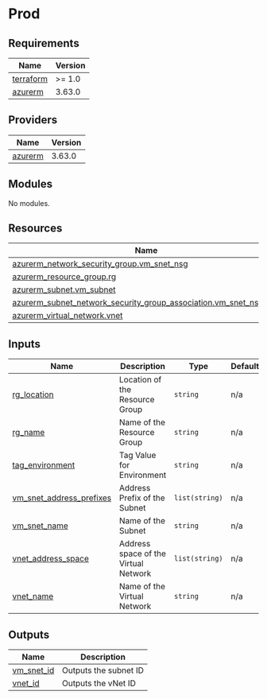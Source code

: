 # Prod

<!-- BEGINNING OF PRE-COMMIT-TERRAFORM DOCS HOOK -->
## Requirements

| Name | Version |
|------|---------|
| <a name="requirement_terraform"></a> [terraform](#requirement\_terraform) | >= 1.0 |
| <a name="requirement_azurerm"></a> [azurerm](#requirement\_azurerm) | 3.63.0 |

## Providers

| Name | Version |
|------|---------|
| <a name="provider_azurerm"></a> [azurerm](#provider\_azurerm) | 3.63.0 |

## Modules

No modules.

## Resources

| Name | Type |
|------|------|
| [azurerm_network_security_group.vm_snet_nsg](https://registry.terraform.io/providers/hashicorp/azurerm/3.63.0/docs/resources/network_security_group) | resource |
| [azurerm_resource_group.rg](https://registry.terraform.io/providers/hashicorp/azurerm/3.63.0/docs/resources/resource_group) | resource |
| [azurerm_subnet.vm_subnet](https://registry.terraform.io/providers/hashicorp/azurerm/3.63.0/docs/resources/subnet) | resource |
| [azurerm_subnet_network_security_group_association.vm_snet_nsg_asc](https://registry.terraform.io/providers/hashicorp/azurerm/3.63.0/docs/resources/subnet_network_security_group_association) | resource |
| [azurerm_virtual_network.vnet](https://registry.terraform.io/providers/hashicorp/azurerm/3.63.0/docs/resources/virtual_network) | resource |

## Inputs

| Name | Description | Type | Default | Required |
|------|-------------|------|---------|:--------:|
| <a name="input_rg_location"></a> [rg\_location](#input\_rg\_location) | Location of the Resource Group | `string` | n/a | yes |
| <a name="input_rg_name"></a> [rg\_name](#input\_rg\_name) | Name of the Resource Group | `string` | n/a | yes |
| <a name="input_tag_environment"></a> [tag\_environment](#input\_tag\_environment) | Tag Value for Environment | `string` | n/a | yes |
| <a name="input_vm_snet_address_prefixes"></a> [vm\_snet\_address\_prefixes](#input\_vm\_snet\_address\_prefixes) | Address Prefix of the Subnet | `list(string)` | n/a | yes |
| <a name="input_vm_snet_name"></a> [vm\_snet\_name](#input\_vm\_snet\_name) | Name of the Subnet | `string` | n/a | yes |
| <a name="input_vnet_address_space"></a> [vnet\_address\_space](#input\_vnet\_address\_space) | Address space of the Virtual Network | `list(string)` | n/a | yes |
| <a name="input_vnet_name"></a> [vnet\_name](#input\_vnet\_name) | Name of the Virtual Network | `string` | n/a | yes |

## Outputs

| Name | Description |
|------|-------------|
| <a name="output_vm_snet_id"></a> [vm\_snet\_id](#output\_vm\_snet\_id) | Outputs the subnet ID |
| <a name="output_vnet_id"></a> [vnet\_id](#output\_vnet\_id) | Outputs the vNet ID |
<!-- END OF PRE-COMMIT-TERRAFORM DOCS HOOK -->
